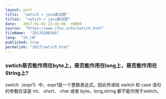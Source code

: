 ```yaml
---
layout: post
title:  "swtich » java面试题"
title2:  "swtich » java面试题"
date:   2017-01-01 23:41:06  +0800
source:  "https://www.jfox.info/swtich.html"
fileName:  "20170100366"
lang:  "zh_CN"
published: true
permalink: "2017/swtich.html"
---
```




### swtich是否能作用在byte上，是否能作用在long上，是否能作用在String上?

switch（expr1）中，expr1是一个整数表达式。因此传递给 switch 和 case 语句的参数应该是 int、 short、 char 或者 byte。long,string 都不能作用于swtich。
